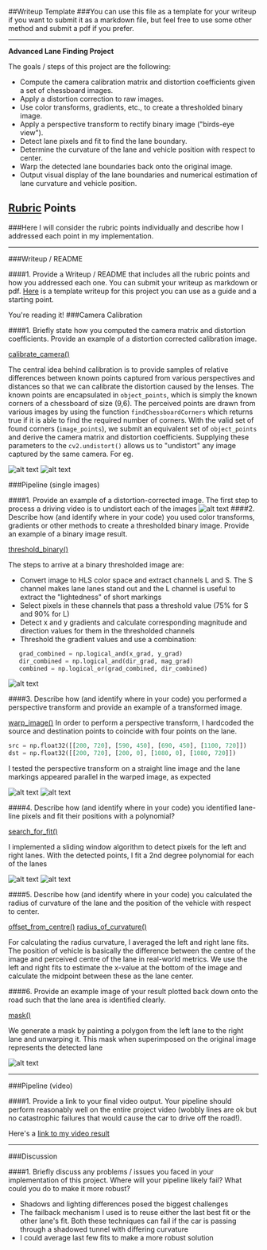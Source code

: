 ##Writeup Template
###You can use this file as a template for your writeup if you want to submit it as a markdown file, but feel free to use some other method and submit a pdf if you prefer.

---

**Advanced Lane Finding Project**

The goals / steps of this project are the following:

* Compute the camera calibration matrix and distortion coefficients given a set of chessboard images.
* Apply a distortion correction to raw images.
* Use color transforms, gradients, etc., to create a thresholded binary image.
* Apply a perspective transform to rectify binary image ("birds-eye view").
* Detect lane pixels and fit to find the lane boundary.
* Determine the curvature of the lane and vehicle position with respect to center.
* Warp the detected lane boundaries back onto the original image.
* Output visual display of the lane boundaries and numerical estimation of lane curvature and vehicle position.

[//]: # (Image References)
[distorted]: ./output_images/distorted.png "Distorted"
[undistorted]: ./output_images/undistorted.png "Undistorted"
[undistorted_road]: ./output_images/undistorted_road.png "Undistorted road"
[before_warp]: ./output_images/before_warped.png "Before warping"
[warped]: ./output_images/warped.png "After warping"
[binary_threshold]: ./output_images/binary_test_images.png "Thresholded test images"
[sliding_window]: ./output_images/sliding-window.png "Sliding window"
[sliding_window_fit]: ./output_images/sliding-window-fit.png "Sliding window fit"
[annotated]: ./output_images/annotated.png "Annotated"

## [Rubric](https://review.udacity.com/#!/rubrics/571/view) Points
###Here I will consider the rubric points individually and describe how I addressed each point in my implementation.  

---
###Writeup / README

####1. Provide a Writeup / README that includes all the rubric points and how you addressed each one.  You can submit your writeup as markdown or pdf.  [Here](https://github.com/udacity/CarND-Advanced-Lane-Lines/blob/master/writeup_template.md) is a template writeup for this project you can use as a guide and a starting point.  

You're reading it!
###Camera Calibration

####1. Briefly state how you computed the camera matrix and distortion coefficients. Provide an example of a distortion corrected calibration image.

[calibrate_camera()](https://github.com/subhash/CarND-Advanced-Lane-Lines/blob/master/lane-detection.py#L74)

The central idea behind calibration is to provide samples of relative differences between known points captured from various perspectives and distances so that we can calibrate the distortion caused by the lenses. The known points are encapsulated in `object_points`, which is simply the known corners of a chessboard of size (9,6). The perceived points are drawn from various images by using the function `findChessboardCorners` which returns true if it is able to find the required number of corners. With the valid set of found corners (`image_points`), we submit an equivalent set of `object_points` and derive the camera matrix and distortion coefficients. Supplying these parameters to the `cv2.undistort()` allows us to "undistort" any image captured by the same camera. For eg.

![alt text][distorted]
![alt text][undistorted]

###Pipeline (single images)

####1. Provide an example of a distortion-corrected image.
The first step to process a driving video is to undistort each of the images
![alt text][undistorted_road]
####2. Describe how (and identify where in your code) you used color transforms, gradients or other methods to create a thresholded binary image.  Provide an example of a binary image result.

[threshold_binary()](https://github.com/subhash/CarND-Advanced-Lane-Lines/blob/master/lane-detection.py#L133)

The steps to arrive at a binary thresholded image are:
 * Convert image to HLS color space and extract channels L and S. The S channel makes lane lanes stand out and the L channel is useful to extract the "lightedness" of short markings
 * Select pixels in these channels that pass a threshold value (75% for S and 90% for L)
 * Detect x and y gradients and calculate corresponding magnitude and direction values for them in the thresholded channels
 * Threshold the gradient values and use a combination:

 ```python
    grad_combined = np.logical_and(x_grad, y_grad)
    dir_combined = np.logical_and(dir_grad, mag_grad)
    combined = np.logical_or(grad_combined, dir_combined)
 ```

![alt text][binary_threshold]

####3. Describe how (and identify where in your code) you performed a perspective transform and provide an example of a transformed image.

[warp_image()](https://github.com/subhash/CarND-Advanced-Lane-Lines/blob/master/lane-detection.py#L142)
In order to perform a perspective transform, I hardcoded the source and destination points to coincide with four points on the lane.

```python
src = np.float32([[200, 720], [590, 450], [690, 450], [1100, 720]])
dst = np.float32([[200, 720], [200, 0], [1080, 0], [1080, 720]])
```
I tested the perspective transform on a straight line image and the lane markings appeared parallel in the warped image, as expected

![alt text][before_warp]
![alt text][warped]

####4. Describe how (and identify where in your code) you identified lane-line pixels and fit their positions with a polynomial?

[search_for_fit()](https://github.com/subhash/CarND-Advanced-Lane-Lines/blob/master/lane-detection.py#L186)

I implemented a sliding window algorithm to detect pixels for the left and right lanes. With the detected points, I fit a 2nd degree polynomial for each of the lanes

![alt text][sliding_window]
![alt text][sliding_window_fit]

####5. Describe how (and identify where in your code) you calculated the radius of curvature of the lane and the position of the vehicle with respect to center.

[offset_from_centre()](https://github.com/subhash/CarND-Advanced-Lane-Lines/blob/master/lane-detection.py#L240)
[radius_of_curvature()](https://github.com/subhash/CarND-Advanced-Lane-Lines/blob/master/lane-detection.py#L65)

For calculating the radius curvature, I averaged the left and right lane fits. The position of vehicle is basically the difference between the centre of the image and perceived centre of the lane in real-world metrics. We use the left and right fits to estimate the x-value at the bottom of the image and calculate the midpoint between these as the lane center.

####6. Provide an example image of your result plotted back down onto the road such that the lane area is identified clearly.

[mask()](https://github.com/subhash/CarND-Advanced-Lane-Lines/blob/master/lane-detection.py#L253)

We generate a mask by painting a polygon from the left lane to the right lane and unwarping it. This mask when superimposed on the original image represents the detected lane 

![alt text][annotated]

---

###Pipeline (video)

####1. Provide a link to your final video output.  Your pipeline should perform reasonably well on the entire project video (wobbly lines are ok but no catastrophic failures that would cause the car to drive off the road!).

Here's a [link to my video result](https://www.youtube.com/watch?v=K20I7sV3GDc)

---

###Discussion

####1. Briefly discuss any problems / issues you faced in your implementation of this project.  Where will your pipeline likely fail?  What could you do to make it more robust?

* Shadows and lighting differences posed the biggest challenges
* The failback mechanism I used is to reuse either the last best fit or the other lane's fit. Both these techniques can fail if the car is passing through a shadowed tunnel with differing curvature
* I could average last few fits to make a more robust solution
